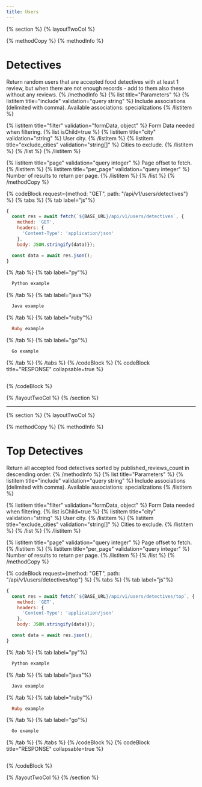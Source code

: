 ```yaml
---
title: Users
---
```

{% section %}
{% layoutTwoCol %}

{% methodCopy %}
{% methodInfo %}
  # Detectives
  Return random users that are accepted food detectives with at least 1 review, but when there are not enough records - add to them also these without any reviews.
{% /methodInfo %}
{% list title="Parameters" %}
  {% listitem title="include" validation="query string" %}
  Include associations (delimited with comma). Available associations: specializations
  {% /listitem %}

  {% listitem title="filter" validation="formData, object" %}
  Form Data needed when filtering.
  {% list isChild=true %}
  {% listitem title="city" validation="string" %}
  User city.
  {% /listitem %}
  {% listitem title="exclude_cities" validation="string[]" %}
  Cities to exclude.
  {% /listitem %}
  {% /list %}
  {% /listitem %}

  {% listitem title="page" validation="query integer" %}
  Page offset to fetch.
  {% /listitem %}
  {% listitem title="per_page" validation="query integer" %}
  Number of results to return per page.
  {% /listitem %}
{% /list %}
{% /methodCopy %}

{% codeBlock request={method: "GET", path: "/api/v1/users/detectives"} %}
{% tabs %}
  {% tab label="js"%}
  ```js
  {
    const res = await fetch(`${BASE_URL}/api/v1/users/detectives`, {
      method: 'GET',
      headers: {
        'Content-Type': 'application/json'
      },
      body: JSON.stringify(data)});

    const data = await res.json();
  }
  ```
  {% /tab %}
  {% tab label="py"%}
  ```py
    Python example
  ```
  {% /tab %}
  {% tab label="java"%}
  ```java
    Java example
  ```
  {% /tab %}
  {% tab label="ruby"%}
  ```ruby
    Ruby example
  ```
  {% /tab %}
  {% tab label="go"%}
  ```go
    Go example
  ```
  {% /tab %}
{% /tabs %}
{% /codeBlock %}
{% codeBlock title="RESPONSE" collapsable=true %}
  ```json
  ```
{% /codeBlock %}

{% /layoutTwoCol %}
{% /section %}

- - -

{% section %}
{% layoutTwoCol %}

{% methodCopy %}
{% methodInfo %}
  # Top Detectives
  Return all accepted food detectives sorted by published_reviews_count in descending order.
{% /methodInfo %}
{% list title="Parameters" %}
  {% listitem title="include" validation="query string" %}
  Include associations (delimited with comma). Available associations: specializations
  {% /listitem %}

  {% listitem title="filter" validation="formData, object" %}
  Form Data needed when filtering.
  {% list isChild=true %}
  {% listitem title="city" validation="string" %}
  User city.
  {% /listitem %}
  {% listitem title="exclude_cities" validation="string[]" %}
  Cities to exclude.
  {% /listitem %}
  {% /list %}
  {% /listitem %}

  {% listitem title="page" validation="query integer" %}
  Page offset to fetch.
  {% /listitem %}
  {% listitem title="per_page" validation="query integer" %}
  Number of results to return per page.
  {% /listitem %}
{% /list %}
{% /methodCopy %}

{% codeBlock request={method: "GET", path: "/api/v1/users/detectives/top"} %}
{% tabs %}
  {% tab label="js"%}
  ```js
  {
    const res = await fetch(`${BASE_URL}/api/v1/users/detectives/top`, {
      method: 'GET',
      headers: {
        'Content-Type': 'application/json'
      },
      body: JSON.stringify(data)});

    const data = await res.json();
  }
  ```
  {% /tab %}
  {% tab label="py"%}
  ```py
    Python example
  ```
  {% /tab %}
  {% tab label="java"%}
  ```java
    Java example
  ```
  {% /tab %}
  {% tab label="ruby"%}
  ```ruby
    Ruby example
  ```
  {% /tab %}
  {% tab label="go"%}
  ```go
    Go example
  ```
  {% /tab %}
{% /tabs %}
{% /codeBlock %}
{% codeBlock title="RESPONSE" collapsable=true %}
  ```json
  ```
{% /codeBlock %}

{% /layoutTwoCol %}
{% /section %}
